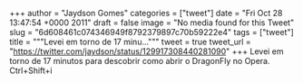 
+++
author = "Jaydson Gomes"
categories = ["tweet"]
date = "Fri Oct 28 13:47:54 +0000 2011"
draft = false
image = "No media found for this Tweet"
slug = "6d608461c074346949f8792379897c70b59222e4"
tags = ["tweet"]
title = """Levei em torno de 17 minu..."""
tweet = true
tweet_url = "https://twitter.com/jaydson/status/129917308440281090"
+++
Levei em torno de 17 minutos para descobrir como abrir o DragonFly no Opera. Ctrl+Shift+i
